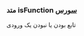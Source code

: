 <h3>
متد isFunction
<a class="ext-link" href="module-classes_Helper.html#line96" >سورس</a>
</h3>
تابع بودن یا نبودن یک ورودی
